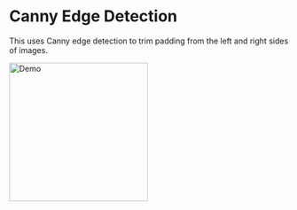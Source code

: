 # Canny Edge Detection

This uses Canny edge detection to trim padding from the left and right sides of images.

<img src="cannyEdgeDetectionDemo.gif" alt="Demo" width="250"/>
